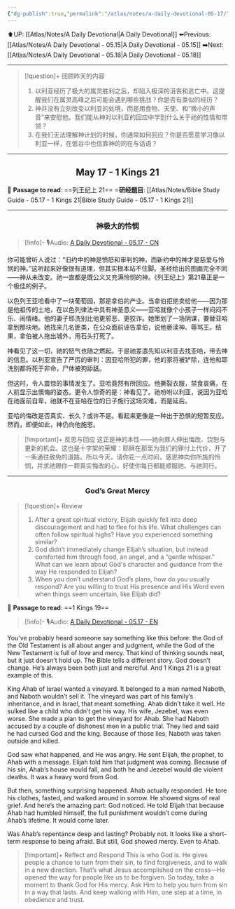 ```yaml
---
{"dg-publish":true,"permalink":"/atlas/notes/a-daily-devotional-05-17/","noteIcon":""}
---
```


 ⬆️UP: [[Atlas/Notes/A Daily Devotional\|A Daily Devotional]]
⬅️Previous: [[Atlas/Notes/A Daily Devotional - 05.15\|A Daily Devotional - 05.15]]
➡️Next: [[Atlas/Notes/A Daily Devotional - 05.18\|A Daily Devotional - 05.18]]

---

> [!question]+ 回顾昨天的内容
> 1. 以利亚经历了极大的属灵胜利之后，却陷入极深的沮丧和逃亡中。这提醒我们在属灵高峰之后可能会遇到哪些挑战？你是否有类似的经历？
> 2. 神并没有立刻改变以利亚的处境，而是用食物、天使、和“微小的声音”来安慰他。我们能从神对以利亚的回应中学到什么关于祂的性情和带领？
> 3. 在我们无法理解神计划的时候，你通常如何回应？你是否愿意学习像以利亚一样，在低谷中也信靠神的同在与话语？



---
## <center>May 17 -  1 Kings 21</center>

📖 **Passage to read**: ==列王纪上 21==
⭐**研经题目**: [[Atlas/Notes/Bible Study Guide - 05.17 - 1 Kings 21\|Bible Study Guide - 05.17 - 1 Kings 21]]

---
### <center>神极大的怜悯</center>

> [!info]- 🎙️Audio: [A Daily Devotional - 05.17 - CN]()

你可能曾听人说过：“旧约中的神是愤怒和审判的神，而新约中的神才是慈爱与怜悯的神。”这听起来好像很有道理，但其实根本站不住脚。圣经给出的图画完全不同——神从未改变。祂一直都是既公义又充满怜悯的神。《列王纪上》第21章正是一个极佳的例子。

以色列王亚哈看中了一块葡萄园，那是拿伯的产业。当拿伯拒绝卖给他——因为那是他祖传的土地，在以色列律法中具有神圣意义——亚哈就像个小孩子一样闷闷不乐、闹情绪。他的妻子耶洗别比他更邪恶、更狡诈。她策划了一场阴谋，要替亚哈拿到那块地。她找来几名匪类，在公众面前诬告拿伯，说他亵渎神、辱骂王。结果，拿伯被人拖出城外，用石头打死了。

神看见了这一切，祂的怒气也随之燃起。于是祂差遣先知以利亚去找亚哈，带去神的信息。以利亚宣告了严厉的审判：因亚哈所犯的罪，他的家将被铲除，连他和耶洗别都将死于非命，尸体被狗舔舐。

但这时，令人震惊的事情发生了。亚哈竟然有所回应。他撕裂衣服，禁食哀痛，在人前显示出懊悔的姿态。更令人惊奇的是：神看见了。祂吩咐以利亚，说因为亚哈在祂面前自卑，祂就不在亚哈在位的日子施行这场灾难，而是延后。

亚哈的悔改是否真实、长久？或许不是。看起来更像是一种出于恐惧的短暂反应。然而，即便如此，神仍向他施恩。

> [!important]+ 反思与回应
这正是神的本性——祂向罪人伸出悔改、饶恕与更新的机会。这也是十字架的荣耀：耶稣在那里为我们的罪付上代价，开了一条通往赦免的道路。所以今天，请你花一点时间，感恩神向你所施的怜悯，并求祂赐你一颗真实悔改的心，好使你每日都能顺服祂、与祂同行。


---
### <center>God’s Great Mercy</center>

> [!question]+ Review
> 1. After a great spiritual victory, Elijah quickly fell into deep discouragement and had to flee for his life. What challenges can often follow spiritual highs? Have you experienced something similar?
> 2. God didn’t immediately change Elijah’s situation, but instead comforted him through food, an angel, and a “gentle whisper.” What can we learn about God's character and guidance from the way He responded to Elijah?
> 3. When you don’t understand God’s plans, how do you usually respond? Are you willing to trust His presence and His Word even when things seem uncertain, like Elijah did?

📖 **Passage to read**: ==1 Kings 19==

> [!info]- 🎙️Audio: [A Daily Devotional - 05.17 - EN]()  

You’ve probably heard someone say something like this before: the God of the Old Testament is all about anger and judgment, while the God of the New Testament is full of love and mercy. That kind of thinking sounds neat, but it just doesn’t hold up. The Bible tells a different story. God doesn’t change. He’s always been both just and merciful. And 1 Kings 21 is a great example of this.

King Ahab of Israel wanted a vineyard. It belonged to a man named Naboth, and Naboth wouldn’t sell it. The vineyard was part of his family’s inheritance, and in Israel, that meant something. Ahab didn’t take it well. He sulked like a child who didn’t get his way. His wife, Jezebel, was even worse. She made a plan to get the vineyard for Ahab. She had Naboth accused by a couple of dishonest men in a public trial. They lied and said he had cursed God and the king. Because of those lies, Naboth was taken outside and killed.

God saw what happened, and He was angry. He sent Elijah, the prophet, to Ahab with a message. Elijah told him that judgment was coming. Because of his sin, Ahab’s house would fall, and both he and Jezebel would die violent deaths. It was a heavy word from God.

But then, something surprising happened. Ahab actually responded. He tore his clothes, fasted, and walked around in sorrow. He showed signs of real grief. And here’s the amazing part: God noticed. He told Elijah that because Ahab had humbled himself, the full punishment wouldn’t come during Ahab’s lifetime. It would come later.

Was Ahab’s repentance deep and lasting? Probably not. It looks like a short-term response to being afraid. But still, God showed mercy. Even to Ahab.

> [!important]+ Reflect and Respond
This is who God is. He gives people a chance to turn from their sin, to find forgiveness, and to walk in a new direction. That’s what Jesus accomplished on the cross—He opened the way for people like us to be forgiven. So today, take a moment to thank God for His mercy. Ask Him to help you turn from sin in a way that lasts. And keep walking with Him, one step at a time, in obedience and trust.










